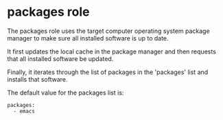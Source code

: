 # packages role

The packages role uses the target computer operating system package
manager to make sure all installed software is up to date.

It first updates the local cache in the package manager and then requests
that all installed software be updated.

Finally, it iterates through the list of packages in the 'packages' list
and installs that software.

The default value for the packages list is:

    packages:
      - emacs

